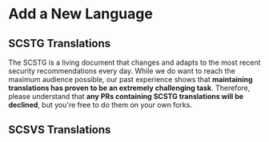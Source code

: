 # Add a New Language

## SCSTG Translations

The SCSTG is a living document that changes and adapts to the most recent security recommendations every day. While we do want to reach the maximum audience possible, our past experience shows that **maintaining translations has proven to be an extremely challenging task**. Therefore, please understand that **any PRs containing SCSTG translations will be declined**, but you're free to do them on your own forks.


## SCSVS Translations


